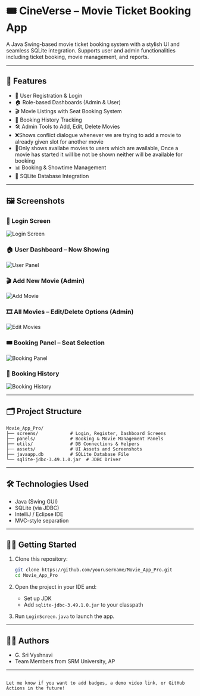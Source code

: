 
# 🎟️ CineVerse – Movie Ticket Booking App

A Java Swing-based movie ticket booking system with a stylish UI and seamless SQLite integration. Supports user and admin functionalities including ticket booking, movie management, and reports.

---

## 🚀 Features

- 🔐 User Registration & Login  
- 🏠 Role-based Dashboards (Admin & User)  
- 🎬 Movie Listings with Seat Booking System  
- 🧾 Booking History Tracking  
- 🛠️ Admin Tools to Add, Edit, Delete Movies
- ❌Shows conflict dialogue whenever we are trying to add a movie to already given slot for another movie
- 🎥Only shows availabe movies to users which are available, Once a movie has started it will be not be shown neither will be available for booking
- 📊 Booking & Showtime Management  
- 💾 SQLite Database Integration  

---

## 🖼️ Screenshots

### 🔐 Login Screen
![Login Screen](https://github.com/vyshnaviGadamsetty/Cineverse/blob/1465de934cbf364949ae8bd3d848f00fb59194d1/assets/login.png)

### 🏠 User Dashboard – Now Showing
![User Panel](https://github.com/vyshnaviGadamsetty/Cineverse/blob/1465de934cbf364949ae8bd3d848f00fb59194d1/assets/user_pannel.png)

### 🎬 Add New Movie (Admin)
![Add Movie](https://github.com/vyshnaviGadamsetty/Cineverse/blob/1465de934cbf364949ae8bd3d848f00fb59194d1/assets/addmovie.png)

### 🎞️ All Movies – Edit/Delete Options (Admin)
![Edit Movies](https://github.com/vyshnaviGadamsetty/Cineverse/blob/1465de934cbf364949ae8bd3d848f00fb59194d1/assets/editmovie.png)

### 🎟️ Booking Panel – Seat Selection
![Booking Panel](https://github.com/vyshnaviGadamsetty/Cineverse/blob/1465de934cbf364949ae8bd3d848f00fb59194d1/assets/bookingpanel.png)

### 🧾 Booking History
![Booking History](https://github.com/vyshnaviGadamsetty/Cineverse/blob/1465de934cbf364949ae8bd3d848f00fb59194d1/assets/bookinghistory.png)

---

## 🗂️ Project Structure

```
Movie_App_Pro/
├── screens/            # Login, Register, Dashboard Screens
├── panels/             # Booking & Movie Management Panels
├── utils/              # DB Connections & Helpers
├── assets/             # UI Assets and Screenshots
├── javaapp.db          # SQLite Database File
└── sqlite-jdbc-3.49.1.0.jar  # JDBC Driver
```

---

## 🛠️ Technologies Used

- Java (Swing GUI)  
- SQLite (via JDBC)  
- IntelliJ / Eclipse IDE  
- MVC-style separation  

---

## 🏃‍♂️ Getting Started

1. Clone this repository:
   ```bash
   git clone https://github.com/yourusername/Movie_App_Pro.git
   cd Movie_App_Pro
   ```

2. Open the project in your IDE and:
   - Set up JDK
   - Add `sqlite-jdbc-3.49.1.0.jar` to your classpath

3. Run `LoginScreen.java` to launch the app.

---

## 👨‍💻 Authors

- G. Sri Vyshnavi  
- Team Members from SRM University, AP

---
```

Let me know if you want to add badges, a demo video link, or GitHub Actions in the future!
